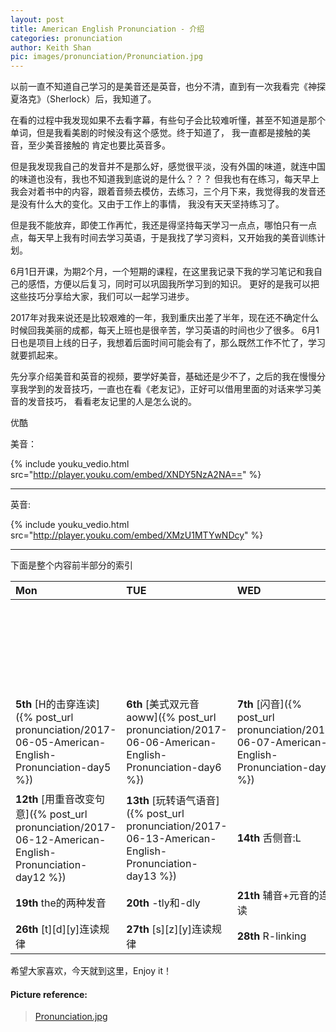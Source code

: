 ```yaml
---
layout: post
title: American English Pronunciation - 介绍
categories: pronunciation
author: Keith Shan
pic: images/pronunciation/Pronunciation.jpg
---
```


以前一直不知道自己学习的是美音还是英音，也分不清，直到有一次我看完《神探夏洛克》（Sherlock）后，我知道了。

<!--more-->

在看的过程中我发现如果不去看字幕，有些句子会比较难听懂，甚至不知道是那个单词，但是我看美剧的时候没有这个感觉。终于知道了，
我一直都是接触的美音，至少美音接触的 肯定也要比英音多。

但是我发现我自己的发音并不是那么好，感觉很平淡，没有外国的味道，就连中国的味道也没有，我也不知道我到底说的是什么？？？
但我也有在练习，每天早上我会对着书中的内容，跟着音频去模仿，去练习，三个月下来，我觉得我的发音还是没有什么大的变化。又由于工作上的事情，
我没有天天坚持练习了。

但是我不能放弃，即使工作再忙，我还是得坚持每天学习一点点，哪怕只有一点点，每天早上我有时间去学习英语，于是我找了学习资料，又开始我的美音训练计划。

6月1日开课，为期2个月，一个短期的课程，在这里我记录下我的学习笔记和我自己的感悟，方便以后复习，同时可以巩固我所学习到的知识。
更好的是我可以把这些技巧分享给大家，我们可以一起学习进步。

2017年对我来说还是比较艰难的一年，我到重庆出差了半年，现在还不确定什么时候回我美丽的成都，每天上班也是很辛苦，学习英语的时间也少了很多。
6月1日也是项目上线的日子，我想着后面时间可能会有了，那么既然工作不忙了，学习就要抓起来。

先分享介绍美音和英音的视频，要学好美音，基础还是少不了，之后的我在慢慢分享我学到的发音技巧，一直也在看《老友记》，正好可以借用里面的对话来学习美音的发音技巧，
看看老友记里的人是怎么说的。

优酷

美音：

{% include youku_vedio.html src="http://player.youku.com/embed/XNDY5NzA2NA==" %}

***

英音:

{% include youku_vedio.html src="http://player.youku.com/embed/XMzU1MTYwNDcy" %}

***

下面是整个内容前半部分的索引

| Mon | TUE | WED |  THU |  FIR | SAT | SUN |
|:------|:------|:------|:------|:------|:------|:------|
|       |        |          | __1st__ [卷舌音r]({% post_url pronunciation/2017-06-01-American-English-Pronunciation-day1 %}) | __2nd__ [后口腔发音]({% post_url pronunciation/2017-06-02-American-English-Pronunciation-day2 %}) | __3rd__ [美式语音语调]({%  post_url pronunciation/2017-06-03-American-English-Pronunciation-day3 %}) | __4th__ 休息|
| __5th__ [H的击穿连读]({% post_url pronunciation/2017-06-05-American-English-Pronunciation-day5 %}) | __6th__ [美式双元音aoww]({% post_url pronunciation/2017-06-06-American-English-Pronunciation-day6 %}) | __7th__ [闪音]({%  post_url pronunciation/2017-06-07-American-English-Pronunciation-day7 %}) | __8th__ [鼻腔爆破]({% post_url pronunciation/2017-06-08-American-English-Pronunciation-day8 %}) | __9th__ [ɑ和æ的发音]({% post_url pronunciation/2017-06-09-American-English-Pronunciation-day9 %}) | __10th__ [读句正确分轻重]({% post_url pronunciation/2017-06-10-American-English-Pronunciation-day10 %}) | __11th__ 休息 |
| __12th__ [用重音改变句意]({% post_url pronunciation/2017-06-12-American-English-Pronunciation-day12 %}) | __13th__ [玩转语气语音]({% post_url pronunciation/2017-06-13-American-English-Pronunciation-day13 %}) | __14th__ 舌侧音:L | __15th__ sit和seat | __16th__ full和fool | __17th__ 舌侧爆破 | __18th__ 休息|
| __19th__ the的两种发音 | __20th__ -tly和-dly | __21th__ 辅音+元音的连读 | __22th__ 失爆 | __23th__ 不完全爆破 | __24th__ 辅音相同延长发音 | __25th__ 休息|
| __26th__ [t][d][y]连读规律 | __27th__ [s][z][y]连读规律 | __28th__ R-linking | __29th__ 元音+元音的连读[w] | __30th__ 元音+元音的连读[y] |  |  |


希望大家喜欢，今天就到这里，Enjoy it！



#### Picture reference: 
> [Pronunciation.jpg](http://perfectstrangers.classy.be/Pronunciation.jpg)
